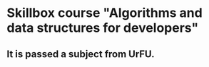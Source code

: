 # Skillbox course "Algorithms and data structures for developers"

## It is passed a subject from UrFU.
